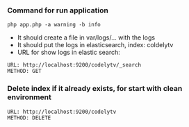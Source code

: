 ### Command for run application
```
php app.php -a warning -b info
```
- It should create a file in var/logs/... with the logs
- It should put the logs in elasticsearch, index: coldelytv
- URL for show logs in elastic search:
```
URL: http://localhost:9200/codelytv/_search
METHOD: GET
```

### Delete index if it already exists, for start with clean environment
```
URL: http://localhost:9200/codelytv
METHOD: DELETE
```
